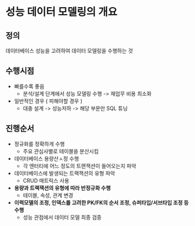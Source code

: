 # 성능 데이터 모델링의 개요

## 정의
데이터베이스 성능을 고려하여 데이터 모델링을 수행하는 것

## 수행시점
- 빠를수록 좋음
  - 분석/설계 단계에서 성능 모델링 수행 -> 재업무 비용 최소화
- 일반적인 경우 ( 피해야할 경우 )
  - 대충 설계 -> 성능저하 -> 해당 부문만 SQL 튜닝

## 진행순서
- 정규화를 정확하게 수행
  - 주요 관심사별로 테이블을 분산시킴
- 데이터베이스 용량산ㅅ정 수행
  - 각 엔터티에 어느 정도의 트랜잭션이 들어오는지 파악
- 데이터베이스에 발생되는 트랙잭션의 유형 파악
  - CRUD 매트릭스 사용
- <strong>용량과 트랙잭션의 유형에 따라 반정규화 수행</strong>
  - 테이블, 속성, 관계 변경
- <strong>이력모델의 조정, 인덱스를 고려한 PK/FK의 순서 조정, 슈퍼타입/서브타입 조정 등 수행</strong>
  - 성능 관점에서 데이터 모델 최종 검증
